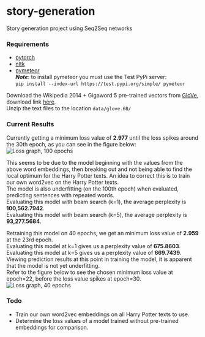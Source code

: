 # story-generation
Story generation project using Seq2Seq networks

### Requirements
- [pytorch](https://pytorch.org/)
- [nltk](https://www.nltk.org/)
- [pymeteor](https://github.com/zembrodt/pymeteor)<br/>
***Note***: to install pymeteor you must use the Test PyPi server:<br/>
`pip install --index-url https://test.pypi.org/simple/ pymeteor`

Download the Wikipedia 2014 + Gigaword 5 pre-trained vectors from [GloVe](https://nlp.stanford.edu/projects/glove/), download link [here](http://nlp.stanford.edu/data/glove.6B.zip).<br/>
Unzip the text files to the location `data/glove.6B/`

### Current Results
Currently getting a minimum loss value of **2.977** until the loss spikes around the 30th epoch, as you can see in the figure below:<br/>
<img src="https://i.imgur.com/QyFyXIT.png" alt="Loss graph, 100 epochs" />

This seems to be due to the model beginning with the values from the above word embeddings, then breaking out and not being able to find the local optimum for the Harry Potter texts. An idea to correct this is to train our own word2vec on the Harry Potter texts.<br />
The model is also underfitting (on the 100th epoch) when evaluated, predicting sentences with repeated words.<br/>
Evaluating this model with beam search (k=1), the average perplexity is **100,562.7942**.<br/>
Evaluating this model with beam search (k=5), the average perplexity is **93,277.5684**.

Retraining this model on 40 epochs, we get an minimum loss value of **2.959** at the 23rd epoch.<br/>
Evaluating this model at k=1 gives us a perplexity value of **675.8603**.<br/>
Evaluating this model at k=5 gives us a perplexity value of **669.7439**.<br/>
Viewing prediction results at this point in training the model, it is apparent that the model is not yet underfitting.<br/>
Refer to the figure below to see the chosen minimum loss value at epoch=22, before the loss value spikes at epoch=30.<br/>
<img src="https://i.imgur.com/NhScaLG.png" alt="Loss graph, 40 epochs" />

### Todo
- Train our own word2vec embeddings on all Harry Potter texts to use.
- Determine the loss values of a model trained without pre-trained embeddings for comparison.